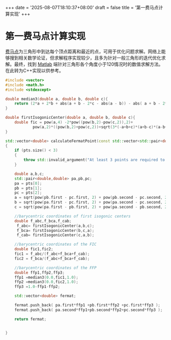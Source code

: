 +++
date = '2025-08-07T18:10:37+08:00'
draft = false
title = '第一费马点计算实现'
+++
# 第一费马点计算实现

[费马点](https://en.wikipedia.org/wiki/Fermat_point)为三角形中到达每个顶点距离和最近的点，可用于优化问题求解。网络上能够搜到相关数学论证，但求解程序实现较少，且多为针对一般三角形的迭代优化求解。最终，找到 [Matlab](https://demonstrations.wolfram.com/FirstFermatPointAndIsogonicCenterOfATriangle/) 端针对三角形各个角度小于120情况时的数值求解方法。在此转为C++实现以供参考。

```C++
#include <vector>
#include <math.h>
#include <stdexcept>

double median3(double a, double b, double c){
    return (2*a + 2*b + abs(a + b - 2*c - abs(a - b)) - abs( a + b - 2*c + abs(a - b)))/4;
}

double firstIsogonicCenter(double a, double b, double c){
    double fic = pow(a,4) -2*pow((pow(b,2)-pow(c,2)),2)+ 
            pow(a,2)*((pow(b,2)+pow(c,2))+sqrt(3*(-a+b+c)*(a+b-c)*(a-b+c)*(a+b+c)));
}

std::vector<double> calculateFermatPoint(const std::vector<std::pair<double, double>> &pts)
{
    if (pts.size() < 3)
    {
        throw std::invalid_argument("At least 3 points are required to calculate the Fermat point.");
    }

    double a,b,c;
    std::pair<double,double> pa,pb,pc;
    pa = pts[0];
    pb = pts[1];
    pc = pts[2];
    a = sqrt(pow(pb.first - pc.first, 2) + pow(pb.second - pc.second, 2));
    b = sqrt(pow(pa.first - pc.first, 2) + pow(pa.second - pc.second, 2));
    c = sqrt(pow(pa.first - pb.first, 2) + pow(pa.second - pb.second, 2));

    //barycentric coordinates of first isogonic centers
    double f_abc,f_bca,f_cab;
     f_abc= firstIsogonicCenter(a,b,c);
     f_bca= firstIsogonicCenter(b,c,a);
     f_cab= firstIsogonicCenter(c,a,b);

    //barycentric coordinates of the FIC
    double fic1,fic2;
    fic1 = f_abc/(f_abc+f_bca+f_cab);
    fic2 = f_bca/(f_abc+f_bca+f_cab);

    //barycentric coordinates of the FFP
    double ffp1,ffp2,ffp3;
    ffp1 =median3(0.0,fic1,1.0);
    ffp2 =median3(0.0,fic2,1.0);
    ffp3 =1.0-ffp1-ffp2;

    std::vector<double> fermat;

    fermat.push_back( pa.first*ffp1 +pb.first*ffp2 +pc.first*ffp3 );
    fermat.push_back( pa.second*ffp1+pb.second*ffp2+pc.second*ffp3 );

    return fermat;


}
```




